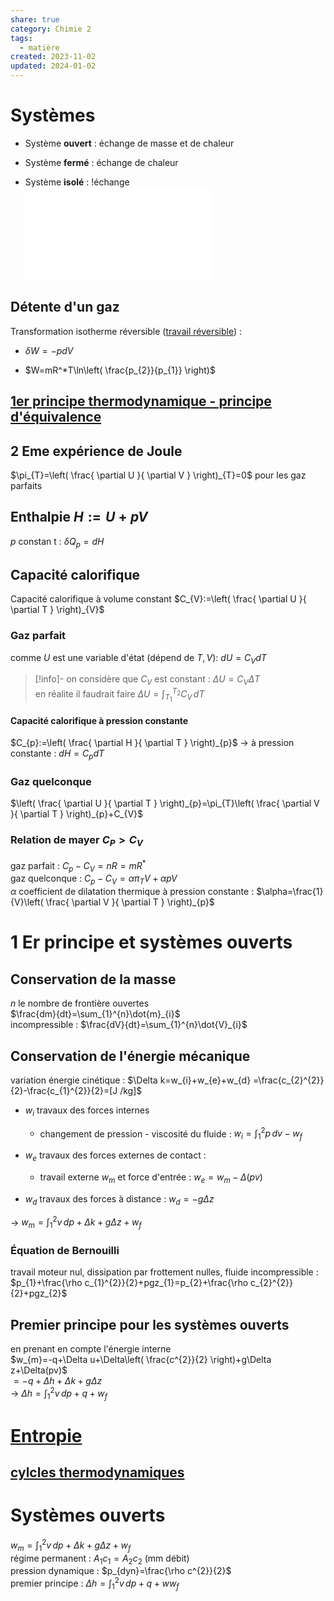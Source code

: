 ```yaml
---  
share: true  
category: Chimie 2  
tags:  
  - matière  
created: 2023-11-02  
updated: 2024-01-02  
---  
```

  
# Systèmes  
  
- Système **ouvert** : échange de masse et de chaleur  
  
- Système **fermé** : échange de chaleur  
  
- Système **isolé** : !échange   
![Variable, fonction d'état > Variable, fonction d'état](Variable,%20fonction%20d'%C3%A9tat.md#variable-fonction-detat)  
## Détente d'un gaz  
Transformation isotherme réversible ([travail réversible](travail%20r%C3%A9versible.md)) :  
  
- $\delta W=-pdV$  
  
- $W=mR^*T\ln\left( \frac{p_{2}}{p_{1}} \right)$  
## [1er principe thermodynamique - principe d'équivalence](1er%20principe%20thermodynamique%20-%20principe%20d'%C3%A9quivalence.md)  
  
## 2 Eme expérience de Joule  
$\pi_{T}=\left( \frac{ \partial U }{ \partial V } \right)_{T}=0$ pour les gaz parfaits  
## **Enthalpie** $H:=U+pV$  
$p$ constan t : $\delta Q_{p}=dH$  
## Capacité calorifique  
Capacité calorifique à volume constant $C_{V}:=\left( \frac{ \partial U }{ \partial T }  \right)_{V}$  
### Gaz parfait  
comme $U$ est une variable d'état (dépend de $T,V$): $dU=C_{V}dT$  
> [!info]- on considère que $C_{V}$ est constant : $\Delta U=C_{V}\Delta T$  
> en réalite il faudrait faire $\Delta U=\int_{T_{1}}^{T_{2}} C_{V} \, dT$   
#### Capacité calorifique à pression constante  
$C_{p}:=\left( \frac{ \partial H }{ \partial T }  \right)_{p}$ → à pression constante : $dH=C_{p}dT$  
### Gaz quelconque  
$\left( \frac{ \partial U }{ \partial T } \right)_{p}=\pi_{T}\left( \frac{ \partial V }{ \partial T } \right)_{p}+C_{V}$  
### Relation de mayer $C_{P}>C_{V}$  
gaz parfait : $C_{p}-C_{V}=nR=mR^*$  
gaz quelconque : $C_{p}-C_{V}=\alpha \pi_{T}V+\alpha pV$  
$\alpha$ coefficient de dilatation thermique à pression constante : $\alpha=\frac{1}{V}\left( \frac{ \partial V }{ \partial T } \right)_{p}$  
  
# 1 Er principe et systèmes ouverts  
## Conservation de la masse  
$n$ le nombre de frontière ouvertes  
$\frac{dm}{dt}=\sum_{1}^{n}\dot{m}_{i}$  
incompressible : $\frac{dV}{dt}=\sum_{1}^{n}\dot{V}_{i}$  
## Conservation de l'énergie mécanique  
variation énergie cinétique : $\Delta k=w_{i}+w_{e}+w_{d} =\frac{c_{2}^{2}}{2}-\frac{c_{1}^{2}}{2}=[J /kg]$  
  
- $w_{i}$ travaux des forces internes  
	- changement de pression - viscosité du fluide : $w_{i}=\int_{1}^{2} p \, dv-w_{f}$  
  
- $w_{e}$ travaux des forces externes de contact :  
	- travail externe $w_{m}$ et force d'entrée :  $w_{e}=w_{m}-\Delta(pv)$  
  
- $w_{d}$ travaux des forces à distance : $w_{d}=-g\Delta z$  
  
→ $w_{m}=\int_{1}^{2} v \, dp+\Delta k+g\Delta z+w_{f}$  
### Équation de Bernouilli  
travail moteur nul, dissipation par frottement nulles, fluide incompressible :  
$p_{1}+\frac{\rho c_{1}^{2}}{2}+pgz_{1}=p_{2}+\frac{\rho c_{2}^{2}}{2}+pgz_{2}$  
## Premier principe pour les systèmes ouverts  
en prenant en compte l'énergie interne  
$w_{m}=-q+\Delta u+\Delta\left( \frac{c^{2}}{2} \right)+g\Delta z+\Delta(pv)$  
$=-q+\Delta h+\Delta k+g\Delta z$  
→ $\Delta h=\int_{1}^{2} v \, dp+q+w_{f}$  
  
# [Entropie](Entropie.md)  
  
## [cylcles thermodynamiques](cylcles%20thermodynamiques.md)  
  
# Systèmes ouverts  
$w_{m}=\int_{1}^{2} v\, dp+\Delta k+g\Delta z+w_{f}$  
régime permanent : $A_{1}c_{1}=A_{2}c_{2}$ (mm débit)  
pression dynamique : $p_{dyn}=\frac{\rho c^{2}}{2}$  
premier principe : $\Delta h=\int_{1}^{2} v \, dp+q+ww_{f}$  
